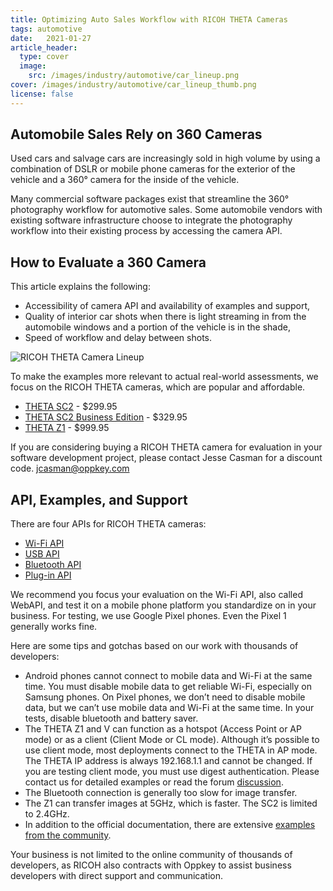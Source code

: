 ```yaml
---
title: Optimizing Auto Sales Workflow with RICOH THETA Cameras
tags: automotive
date:   2021-01-27 
article_header:
  type: cover
  image:
    src: /images/industry/automotive/car_lineup.png
cover: /images/industry/automotive/car_lineup_thumb.png
license: false
---
```


## Automobile Sales Rely on 360 Cameras

Used cars and salvage cars are increasingly sold in high volume by using a combination of DSLR or mobile phone cameras for the exterior of the vehicle and a 360° camera for the inside of the vehicle.

Many commercial software packages exist that streamline the 360° photography workflow for automotive sales. Some automobile vendors with existing software infrastructure choose to integrate the photography workflow into their existing process by accessing the camera API.

## How to Evaluate a 360 Camera 

This article explains the following:

* Accessibility of camera API and availability of examples and support,
* Quality of interior car shots when there is light streaming in from the automobile windows and a portion of the  vehicle is in the shade,
* Speed of workflow and delay between shots.

![RICOH THETA Camera Lineup](/webapi/images/camera/theta.png)

To make the examples more relevant to actual real-world assessments, we focus on the RICOH THETA cameras, which are popular and affordable. 

* [THETA SC2](https://us.ricoh-imaging.com/product/theta-sc2/) - $299.95
* [THETA SC2 Business Edition](https://us.ricoh-imaging.com/product/theta-sc2-b2b/) - $329.95
* [THETA Z1](https://us.ricoh-imaging.com/product/theta-z1/) - $999.95

If you are considering buying a RICOH THETA camera for evaluation in your software development project, please contact Jesse Casman for a discount code. jcasman@oppkey.com

## API, Examples, and Support

There are four APIs for RICOH THETA cameras:

* [Wi-Fi API](https://api.ricoh/docs/theta-web-api-v2.1/)
* [USB API](https://api.ricoh/docs/theta-usb-api/)
* [Bluetooth API](https://api.ricoh/docs/theta-ble-api/)
* [Plug-in API](https://api.ricoh/docs/theta-plugin/)

We recommend you focus your evaluation on the Wi-Fi API, also called WebAPI, and test it on a mobile phone platform you standardize on in your business. For testing, we use Google Pixel phones.  Even the Pixel 1 generally works fine.   

Here are some tips and gotchas based on our work with thousands of developers:

* Android phones cannot connect to mobile data and Wi-Fi at the same time.  You must disable mobile data to get reliable Wi-Fi, especially on Samsung phones. On Pixel phones, we don’t need to disable mobile data, but we can’t use mobile data and Wi-Fi at the same time.  In your tests, disable bluetooth and battery saver.  
* The THETA Z1 and V can function as a hotspot (Access Point or AP mode) or as a client (Client Mode or CL mode). Although it’s possible to use client mode, most deployments connect to the THETA in AP mode.  The THETA IP address is always 192.168.1.1 and cannot be changed.  If you are testing client mode, you must use digest authentication.  Please contact us for detailed examples or read the forum [discussion](https://community.theta360.guide/t/tip-developing-theta-client-mode-applications/2450/5?u=craig).
* The Bluetooth connection is generally too slow for image transfer.
* The Z1 can transfer images at 5GHz, which is faster.  The SC2 is limited to 2.4GHz.
* In addition to the official documentation, there are extensive [examples from the community](https://theta360.guide/special/sc2/).

Your business is not limited to the online community of thousands of developers, as RICOH also contracts with Oppkey to assist business developers with direct support and communication.
